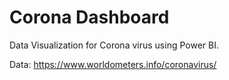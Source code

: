 # Corona Dashboard
Data Visualization for Corona virus using Power BI.

Data: https://www.worldometers.info/coronavirus/
